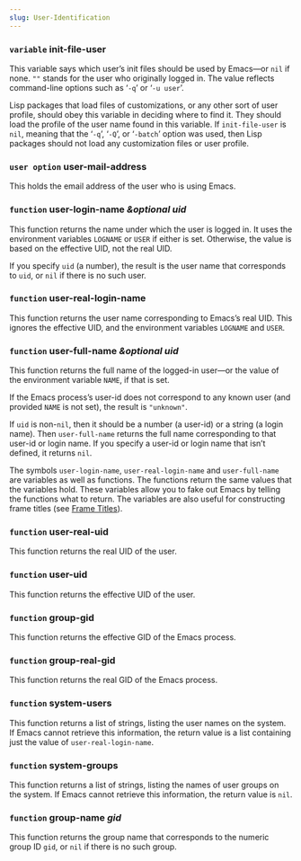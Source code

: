 ```yaml
---
slug: User-Identification
---
```


### <span className="tag variable">`variable`</span> **init-file-user**

This variable says which user’s init files should be used by Emacs—or `nil` if none. `""` stands for the user who originally logged in. The value reflects command-line options such as ‘`-q`’ or ‘`-u user`’.

Lisp packages that load files of customizations, or any other sort of user profile, should obey this variable in deciding where to find it. They should load the profile of the user name found in this variable. If `init-file-user` is `nil`, meaning that the ‘`-q`’, ‘`-Q`’, or ‘`-batch`’ option was used, then Lisp packages should not load any customization files or user profile.

### <span className="tag useroption">`user option`</span> **user-mail-address**

This holds the email address of the user who is using Emacs.

### <span className="tag function">`function`</span> **user-login-name** *\&optional uid*

This function returns the name under which the user is logged in. It uses the environment variables `LOGNAME` or `USER` if either is set. Otherwise, the value is based on the effective UID, not the real UID.

If you specify `uid` (a number), the result is the user name that corresponds to `uid`, or `nil` if there is no such user.

### <span className="tag function">`function`</span> **user-real-login-name**

This function returns the user name corresponding to Emacs’s real UID. This ignores the effective UID, and the environment variables `LOGNAME` and `USER`.

### <span className="tag function">`function`</span> **user-full-name** *\&optional uid*

This function returns the full name of the logged-in user—or the value of the environment variable `NAME`, if that is set.

If the Emacs process’s user-id does not correspond to any known user (and provided `NAME` is not set), the result is `"unknown"`.

If `uid` is non-`nil`, then it should be a number (a user-id) or a string (a login name). Then `user-full-name` returns the full name corresponding to that user-id or login name. If you specify a user-id or login name that isn’t defined, it returns `nil`.

The symbols `user-login-name`, `user-real-login-name` and `user-full-name` are variables as well as functions. The functions return the same values that the variables hold. These variables allow you to fake out Emacs by telling the functions what to return. The variables are also useful for constructing frame titles (see [Frame Titles](Frame-Titles)).

### <span className="tag function">`function`</span> **user-real-uid**

This function returns the real UID of the user.

### <span className="tag function">`function`</span> **user-uid**

This function returns the effective UID of the user.

### <span className="tag function">`function`</span> **group-gid**

This function returns the effective GID of the Emacs process.

### <span className="tag function">`function`</span> **group-real-gid**

This function returns the real GID of the Emacs process.

### <span className="tag function">`function`</span> **system-users**

This function returns a list of strings, listing the user names on the system. If Emacs cannot retrieve this information, the return value is a list containing just the value of `user-real-login-name`.

### <span className="tag function">`function`</span> **system-groups**

This function returns a list of strings, listing the names of user groups on the system. If Emacs cannot retrieve this information, the return value is `nil`.

### <span className="tag function">`function`</span> **group-name** *gid*

This function returns the group name that corresponds to the numeric group ID `gid`, or `nil` if there is no such group.
